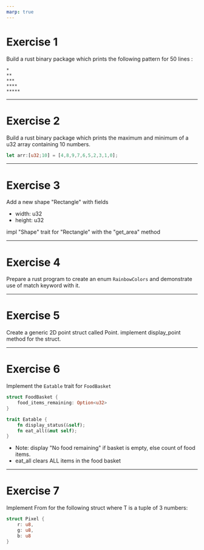 ```yaml
---
marp: true
---
```


# Exercise 1

Build a rust binary package which prints the following pattern for 50 lines :

```
*
**
***
****
*****
```

---

# Exercise 2

Build a rust binary package which prints the maximum and minimum of a u32 array containing 10 numbers.

```rust
let arr:[u32;10] = [4,8,9,7,6,5,2,3,1,0];
```

---

# Exercise 3

Add a new shape "Rectangle" with fields 
- width: u32
- height: u32

impl "Shape" trait for "Rectangle" with the "get_area" method

---

# Exercise 4

Prepare a rust program to create an enum `RainbowColors` and demonstrate use of match keyword with it.

---

# Exercise 5

Create a generic 2D point struct called Point<T>. implement display_point method for the struct.

---

# Exercise 6

Implement the `Eatable` trait for `FoodBasket`

```rust
struct FoodBasket {
    food_items_remaining: Option<u32>
}

trait Eatable {
    fn display_status(&self); 
    fn eat_all(&mut self);
}
```

- Note: display "No food remaining" if basket is empty, else count of food items.
- eat_all clears ALL items in the food basket

---

# Exercise 7

Implement From<T> for the following struct where T is a tuple of 3 numbers:

```rust
struct Pixel {
    r: u8,
    g: u8,
    b: u8
}
```